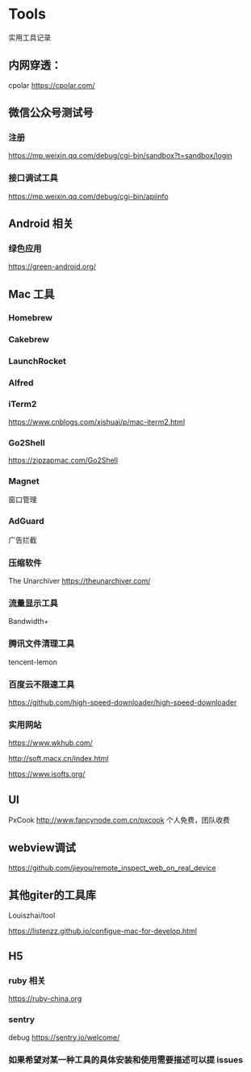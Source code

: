 # Tools
实用工具记录

## 内网穿透：
cpolar
https://cpolar.com/

## 微信公众号测试号
### 注册
https://mp.weixin.qq.com/debug/cgi-bin/sandbox?t=sandbox/login
### 接口调试工具
https://mp.weixin.qq.com/debug/cgi-bin/apiinfo

## Android 相关
### 绿色应用
https://green-android.org/

## Mac 工具

### Homebrew

### Cakebrew

### LaunchRocket

### Alfred

### iTerm2
https://www.cnblogs.com/xishuai/p/mac-iterm2.html
### Go2Shell
https://zipzapmac.com/Go2Shell
### Magnet
窗口管理

### AdGuard
广告拦截

### 压缩软件
The Unarchiver
https://theunarchiver.com/

### 流量显示工具
Bandwidth+

### 腾讯文件清理工具
tencent-lemon


### 百度云不限速工具
https://github.com/high-speed-downloader/high-speed-downloader

### 实用网站
https://www.wkhub.com/

http://soft.macx.cn/index.html

https://www.isofts.org/

## UI
PxCook
http://www.fancynode.com.cn/pxcook 个人免费，团队收费

## webview调试
https://github.com/jieyou/remote_inspect_web_on_real_device



## 其他giter的工具库
Louiszhai/tool

https://listenzz.github.io/configue-mac-for-develop.html

## H5

### ruby 相关
https://ruby-china.org

### sentry
debug https://sentry.io/welcome/

### 如果希望对某一种工具的具体安装和使用需要描述可以提 issues




